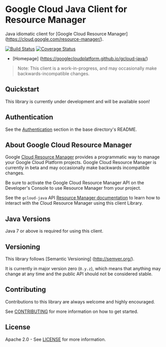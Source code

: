 Google Cloud Java Client for Resource Manager
=============================================

Java idiomatic client for [Google Cloud Resource Manager] (https://cloud.google.com/resource-manager/).

[![Build Status](https://travis-ci.org/GoogleCloudPlatform/gcloud-java.svg?branch=master)](https://travis-ci.org/GoogleCloudPlatform/gcloud-java)
[![Coverage Status](https://coveralls.io/repos/GoogleCloudPlatform/gcloud-java/badge.svg?branch=master)](https://coveralls.io/r/GoogleCloudPlatform/gcloud-java?branch=master)

<!-- TODO(ajaykannan): add in the maven shield once the artifact is pushed to maven -->

-  [Homepage] (https://googlecloudplatform.github.io/gcloud-java/)

<!-- TODO(ajaykannan): add in a link to javadocs once the site has been generated with resource manager docs included -->

> Note: This client is a work-in-progress, and may occasionally
> make backwards-incompatible changes.

Quickstart
----------
This library is currently under development and will be available soon!
<!--TODO(ajaykannan): add in pom.xml snippet once gcloud-java-resourcemanager becomes available on maven -->

<!-- TODO(ajaykannan): once the API becomes usable, make an example application
Example Application
-------------------- -->

Authentication
--------------

See the [Authentication](https://github.com/GoogleCloudPlatform/gcloud-java#authentication) section in the base directory's README.

About Google Cloud Resource Manager
-----------------------------------

Google [Cloud Resource Manager][cloud-resourcemanager] provides a programmatic way to manage your Google Cloud Platform projects.  Google Cloud Resource Manager is currently in beta and may occasionally make backwards incompatible changes.

Be sure to activate the Google Cloud Resource Manager API on the Developer's Console to use Resource Manager from your project.

See the ``gcloud-java`` API [Resource Manager documentation][resourcemanager-api] to learn how to interact
with the Cloud Resource Manager using this client Library.

<!-- TODO(ajaykannan): add code snippet -->

Java Versions
-------------

Java 7 or above is required for using this client.

<!-- TODO(ajaykannan): add this in once the RemoteGCRMHelper class is functional -->

Versioning
----------

This library follows [Semantic Versioning] (http://semver.org/).

It is currently in major version zero (``0.y.z``), which means that anything
may change at any time and the public API should not be considered
stable.

Contributing
------------

Contributions to this library are always welcome and highly encouraged.

See [CONTRIBUTING] for more information on how to get started.

License
-------

Apache 2.0 - See [LICENSE] for more information.


[CONTRIBUTING]:https://github.com/GoogleCloudPlatform/gcloud-java/blob/master/CONTRIBUTING.md
[LICENSE]: https://github.com/GoogleCloudPlatform/gcloud-java/blob/master/LICENSE
[TESTING]: https://github.com/GoogleCloudPlatform/gcloud-java/blob/master/TESTING.md#testing-code-that-uses-resource-manager
[cloud-platform]: https://cloud.google.com/
[cloud-resourcemanager]: https://cloud.google.com/resource-manager/docs
[resourcemanager-api]: http://googlecloudplatform.github.io/gcloud-java/apidocs/index.html?com/google/gcloud/resourcemanager/package-summary.html

